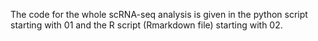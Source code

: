 The code for the whole scRNA-seq analysis is given in the python script starting with 01 and the R script (Rmarkdown file) starting with 02.
